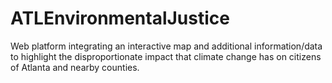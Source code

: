 # ATLEnvironmentalJustice
Web platform integrating an interactive map and additional information/data to highlight the disproportionate impact that climate change has on citizens of Atlanta and nearby counties.
